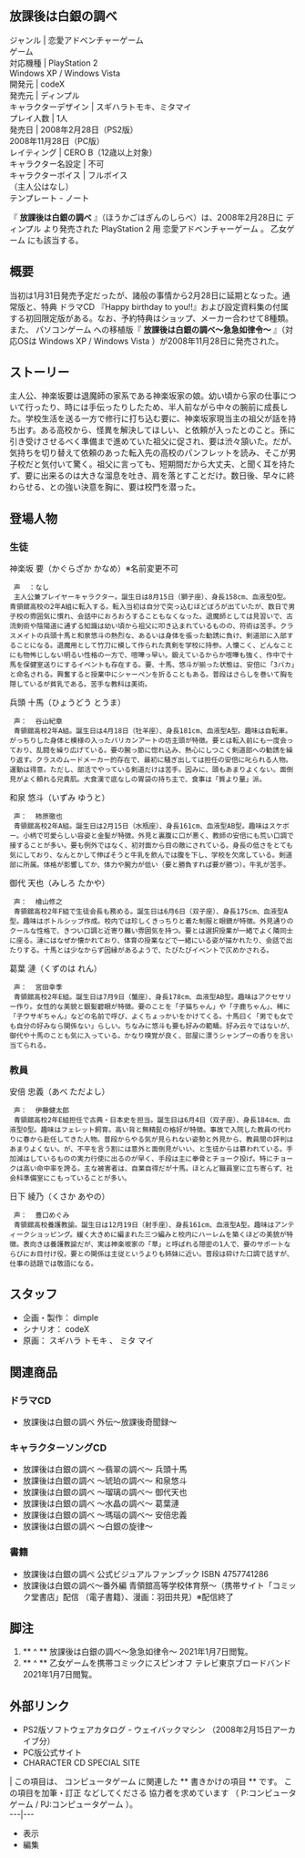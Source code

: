 放課後は白銀の調べ  
---  
ジャンル  |  恋愛アドベンチャーゲーム   
ゲーム  
対応機種  |  PlayStation 2    
Windows XP  /  Windows Vista  
開発元  |  codeX   
発売元  |  ディンプル   
キャラクターデザイン  |  スギハラトモキ、ミタマイ   
プレイ人数  |  1人   
発売日  |  2008年2月28日（PS2版）   
2008年11月28日（PC版）  
レイティング  |  CERO  B（12歳以上対象）   
キャラクター名設定  |  不可   
キャラクターボイス  |  フルボイス   
（主人公はなし）  
テンプレート  \-  ノート  
  
『 **放課後は白銀の調べ** 』（ほうかごはぎんのしらべ）は、2008年2月28日に  ディンプル  より発売された  PlayStation 2  用
恋愛アドベンチャーゲーム  。  乙女ゲーム  にも該当する。

##  概要



当初は1月31日発売予定だったが、諸般の事情から2月28日に延期となった。通常版と、特典  ドラマCD  『Happy birthday to
you!!』および設定資料集の付属する初回限定版がある。なお、予約特典はショップ、メーカー合わせて8種類。また、  パソコンゲーム  への移植版『
**放課後は白銀の調べ〜急急如律令〜** 』（対応OSは  Windows XP  /  Windows Vista
）が2008年11月28日に発売された。

##  ストーリー



主人公、神楽坂要は退魔師の家系である神楽坂家の娘。幼い頃から家の仕事について行ったり、時には手伝ったりしたため、半人前ながら中々の腕前に成長した。学校生活を送る一方で修行に打ち込む要に、神楽坂家現当主の祖父が話を持ち出す。ある高校から、怪異を解決してほしい、と依頼が入ったとのこと。孫に引き受けさせるべく準備まで進めていた祖父に促され、要は渋々頷いた。だが、気持ちを切り替えて依頼のあった転入先の高校のパンフレットを読み、そこが男子校だと気付いて驚く。祖父に言っても、短期間だから大丈夫、と聞く耳を持たず、要に出来るのは大きな溜息を吐き、肩を落とすことだけ。数日後、早々に終わらせる、との強い決意を胸に、要は校門を潜った。

##  登場人物



###  生徒



神楽坂 要（かぐらざか かなめ）※名前変更不可

     声  ：なし 
     主人公兼プレイヤーキャラクター。誕生日は8月15日（獅子座）、身長158cm、血液型O型。青領舘高校の2年A組に転入する。転入当初は自分で突っ込むほどぼろが出ていたが、数日で男子校の雰囲気に慣れ、会話中におろおろすることもなくなった。退魔師としては見習いで、古流剣術や陰陽道に通ずる知識は幼い頃から祖父に叩き込まれているものの、符術は苦手。クラスメイトの兵頭十馬と和泉悠斗の熱烈な、あるいは身体を張った勧誘に負け、剣道部に入部することになる。退魔用として竹刀に模して作られた真剣を学校に持参。人懐こく、どんなことにも物怖じしない明るい性格の一方で、喧嘩っ早い。鍛えているからか喧嘩も強く、作中で十馬を保健室送りにするイベントも存在する。要、十馬、悠斗が揃った状態は、安倍に「3バカ」と命名される。興奮すると授業中にシャーペンを折ることもある。普段はさらしを巻いて胸を隠しているが貧乳である。苦手な教科は美術。 
兵頭 十馬（ひょうどう とうま）

     声：  谷山紀章 
     青領舘高校2年A組。誕生日は4月18日（牡羊座）、身長181cm、血液型A型。趣味は自転車。がっちりした身体と模様の入ったバリカンアートの坊主頭が特徴。要とは転入前にも一度会っており、乱闘を繰り広げている。要の腕っ節に惚れ込み、熱心にしつこく剣道部への勧誘を繰り返す。クラスのムードメーカー的存在で、最初に騒ぎ出しては担任の安倍に叱られる人物。運動は得意。ただし、部活でやっている剣道だけは苦手。因みに、頭もあまりよくない。面倒見がよく頼れる兄貴肌。大食漢で底なしの胃袋の持ち主で、食事は「質より量」派。 
和泉 悠斗（いずみ ゆうと）

     声：  柿原徹也 
     青領舘高校2年A組。誕生日は2月15日（水瓶座）、身長161cm、血液型AB型。趣味はスケボー。小柄で可愛らしい容姿と金髪が特徴。外見と裏腹に口が悪く、教師の安倍にも荒い口調で接することが多い。要も例外ではなく、初対面から目の敵にされている。身長の低さをとても気にしており、なんとかして伸ばそうと牛乳を飲んでは腹を下し、学校を欠席している。剣道部に所属。体格が影響してか、体力や腕力が低い（要と勝負すれば要が勝つ）。牛乳が苦手。 
御代 天也（みしろ たかや）

     声：  檜山修之 
     青領舘高校2年F組で生徒会長も務める。誕生日は6月6日（双子座）、身長175cm、血液型A型。趣味はボトルシップ作成。校内では珍しくきっちりと着た制服と眼鏡が特徴。外見通りのクールな性格で、きつい口調と近寄り難い雰囲気を持つ。要とは選択授業が一緒でよく隣同士に座る。漣にはなぜか懐かれており、体育の授業などで一緒にいる姿が描かれたり、会話で出たりする。十馬とは少なからず因縁があるようで、たびたびイベントで仄めかされる。 
葛葉 漣（くずのは れん）

     声：  宮田幸季 
     青領舘高校2年E組。誕生日は7月9日（蟹座）、身長178cm、血液型AB型。趣味はアクセサリー作り。女性的な美貌と銀髪碧眼が特徴。要のことを「子猫ちゃん」や「子鹿ちゃん」、稀に「子ウサギちゃん」などの名前で呼び、よくちょっかいをかけてくる。十馬曰く「男でも女でも自分の好みなら関係ない」らしい。ちなみに悠斗も要も好みの範疇。好み云々ではないが、御代や十馬のことも気に入っている。かなり嗅覚が良く、部屋に漂うシャンプーの香りを言い当てられる。 

###  教員



安倍 忠義（あべ ただよし）

     声：  伊藤健太郎 
     青領舘高校2年E組担任で古典・日本史を担当。誕生日は6月4日（双子座）、身長184cm、血液型O型。趣味はフェレット飼育。高い背と無精髭の格好が特徴。事故で入院した教員の代わりに春から赴任してきた人物。普段からやる気が見られない姿勢と外見から、教員間の評判はあまりよくない。が、不平を言う割には意外と面倒見がいい、と生徒からは慕われている。手加減はしているものの実力行使に出るのが早く、手段は主に拳骨とチョーク投げ。特にチョークは高い命中率を誇る。主な被害者は、自業自得だが十馬。ほとんど職員室に立ち寄らず、社会科準備室にこもっていることが多い。 
日下 綾乃（くさか あやの）

     声：  豊口めぐみ 
     青領舘高校養護教諭。誕生日は12月19日（射手座）、身長161cm、血液型A型。趣味はアンティークショッピング。緩く大きめに編まれた三つ編みと校内にハーレムを築くほどの美貌が特徴。表向きは養護教諭だが、実は神楽坂家の「草」と呼ばれる隠密の1人で、要のサポートならびにお目付け役。要との関係は主従というよりも姉妹に近い。普段は砕けた口調で話すが、仕事の話題では敬語になる。 

##  スタッフ



  * 企画・製作：  dimple 
  * シナリオ：  codeX 
  * 原画：  スギハラ トモキ  、  ミタ マイ 

##  関連商品



###  ドラマCD



  * 放課後は白銀の調べ 外伝〜放課後奇聞録〜 

###  キャラクターソングCD



  * 放課後は白銀の調べ 〜翡翠の調べ〜 兵頭十馬 
  * 放課後は白銀の調べ 〜琥珀の調べ〜 和泉悠斗 
  * 放課後は白銀の調べ 〜瑠璃の調べ〜 御代天也 
  * 放課後は白銀の調べ 〜水晶の調べ〜 葛葉漣 
  * 放課後は白銀の調べ 〜瑪瑙の調べ〜 安倍忠義 
  * 放課後は白銀の調べ 〜白銀の旋律〜 

###  書籍



  * 放課後は白銀の調べ 公式ビジュアルファンブック  ISBN 4757741286 
  * 放課後は白銀の調べ～番外編 青領舘高等学校体育祭～（携帯サイト「コミック堂書店」配信      （電子書籍）、漫画：羽田共見）※配信終了 

##  脚注



  1. ** ^  ** 放課後は白銀の調べ～急急如律令～  2021年1月7日閲覧。 
  2. ** ^  ** 乙女ゲームを携帯コミックにスピンオフ テレビ東京ブロードバンド  2021年1月7日閲覧。 

##  外部リンク



  * PS2版ソフトウェアカタログ  \-  ウェイバックマシン  （2008年2月15日アーカイブ分） 
  * PC版公式サイト 
  * CHARACTER CD SPECIAL SITE 

|  この項目は、  コンピュータゲーム  に関連した ** 書きかけの項目  ** です。  この項目を加筆・訂正  などしてくださる
協力者を求めています  （  P:コンピュータゲーム  /  PJ:コンピュータゲーム  ）。  
---|---  
  
  * 表示 
  * 編集 

